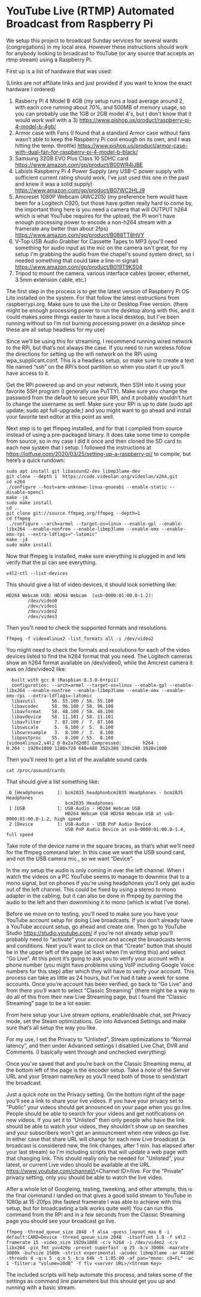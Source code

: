 # YouTube Live (RTMP) Automated Broadcast from Raspberry Pi

We setup this project to broadcast Sunday services for several wards (congregations) in my local area. However these instructions should work for anybody looking to broadcast to YouTube (or any source that accepts an rtmp stream) using a Raspberry Pi.

First up is a list of hardware that was used:

(Llinks are not affiliate links and just provided if you want to know the exact hardware I ordered)
1) Rasberry Pi 4 Model B 4GB (my setup runs a load average around 2, with each core running about 70%, and 500MB of memory usage, so you can probably use the 1GB or 2GB model 4's, but I don't know that it would work well with a 3) https://www.pishop.us/product/raspberry-pi-4-model-b-4gb/
2) Armor case with Fans (I found that a standard Armor case without fans wasn’t able to keep the Raspberry Pi cool enough on its own, and I was hitting the temp. throttle) https://www.pishop.us/product/armor-case-with-dual-fan-for-raspberry-pi-4-model-b-black/
3) Samsung 32GB EVO Plus Class 10 SDHC card https://www.amazon.com/gp/product/B00WR4IJBE
4) Labists Raspberry Pi 4 Power Supply (any USB-C power supply with sufficient current rating should work, I’ve just used this one in the past and knew it was a solid supply) https://www.amazon.com/gp/product/B07WC2HLJ9
5) Amcreset 1080P Webcam (AWC205) (my preference here would have been for a Logitech C920, but those have gotten really hard to come by, the important thing here is you need a camera that will OUTPUT h264 which is what YouTube requires for the upload, the Pi won't have enough processing power to encode a non-h264 stream with a framerate any better than about 2fps) https://www.amazon.com/gp/product/B088TT8HVY
6) V-Top USB Audio Grabber for Cassette Tapes to MP3 (you'll need something for audio input as the mic on the camera isn't great, for my setup I'm grabbing the audio from the chapel's sound system direct, so I needed something that could take a line-in signal) https://www.amazon.com/gp/product/B019T9KS04
7) Tripod to mount the camera, various interface cables (power, ethernet, 3.5mm extension cable, etc.)

The first step in the process is to get the latest version of Raspberry Pi OS Lite installed on the system. For that follow the latest instructions from raspberrypi.org. Make sure to use the Lite or Desktop Free version. (there might be enough processing power to run the desktop along with this, and it could makes some things easier to have a local desktop, but I’ve been running without so I’m not burning processing power on a desktop since these are all setup headless for my use)

Since we’ll be using this for streaming, I recommend running wired network to the RPi, but that’s not always the case. If you need to run wireless follow the directions for setting up the wifi network on the RPi using wpa_supplicant.conf. This is a headless setup, so make sure to create a text file named “ssh” on the RPi’s boot partition so when you start it up you’ll have access to it.

Get the RPi powered up and on your network, then SSH into it using your favorite SSH program (I generally use PuTTY). Make sure you change the password from the default to secure your RPi, and it probably wouldn’t hurt to change the username as well. Make sure your RPi is up to date (sudo apt update; sudo apt full-upgrade;) and you might want to go ahead and install your favorite text editor at this point as well.

Next step is to get ffmpeg installed, and for that I compiled from source instead of using a pre-packaged binary. It does take some time to compile from source, so in my case I did it once and then cloned the SD card to each new system that I setup. I followed the instructions at https://iotfuse.com/2020/03/25/setting-up-a-raspberry-pi/ to compile, but here’s a quick rundown:

```
sudo apt install git libasound2-dev libmp3lame-dev
git clone --depth 1  https://code.videolan.org/videolan/x264.git
cd x264
./configure --host=arm-unknown-linux-gnueabi --enable-static --disable-opencl
make -j4
sudo make install
cd ..
git clone git://source.ffmpeg.org/ffmpeg --depth=1
cd ffmpeg
 ./configure --arch=armel --target-os=linux --enable-gpl --enable-libx264 --enable-nonfree --enable-libmp3lame --enable-omx --enable-omx-rpi --extra-ldflags="-latomic"
make -j4
sudo make install
```

Now that ffmpeg is installed, make sure everything is plugged in and lets verify that the pi can see everything.

```
v4l2-ctl --list-devices
```

This should give a list of video devices, it should look something like:

```
HD264 Webcam USB: HD264 Webcam  (usb-0000:01:00.0-1.2):
        /dev/video0
        /dev/video1
        /dev/video2
        /dev/video3
```

Then you’ll need to check the supported formats and resolutions.

```
ffmpeg -f video4linux2 -list_formats all -i /dev/video2
```

You might need to check the formats and resolutions for each of the video devices listed to find the h264 format that you need. The Logitech cameras show an h264 format available on /dev/video0, while the Amcrest camera it was on /dev/video2 like:

```
  built with gcc 8 (Raspbian 8.3.0-6+rpi1)
  configuration: --arch=armel --target-os=linux --enable-gpl --enable-libx264 --enable-nonfree --enable-libmp3lame --enable-omx --enable-omx-rpi --extra-ldflags=-latomic
  libavutil      56. 55.100 / 56. 55.100
  libavcodec     58. 96.100 / 58. 96.100
  libavformat    58. 48.100 / 58. 48.100
  libavdevice    58. 11.101 / 58. 11.101
  libavfilter     7. 87.100 /  7. 87.100
  libswscale      5.  8.100 /  5.  8.100
  libswresample   3.  8.100 /  3.  8.100
  libpostproc    55.  8.100 / 55.  8.100
[video4linux2,v4l2 @ 0x2a7d2d0] Compressed:        h264 :                H.264 : 1920x1080 1280x720 640x480 352x288 320x240 1920x1080
```

Then you’ll need to get a list of the available sound cards

```
cat /proc/asound/cards
```

That should give a list something like:

```
 0 [Headphones     ]: bcm2835_headphonbcm2835 Headphones - bcm2835 Headphones
                      bcm2835 Headphones
 1 [USB            ]: USB-Audio - HD264 Webcam USB
                      HD264 Webcam USB HD264 Webcam USB at usb-0000:01:00.0-1.2, high speed
 2 [Device         ]: USB-Audio - USB PnP Audio Device
                      USB PnP Audio Device at usb-0000:01:00.0-1.4, full speed
```

Take note of the device name in the square braces, as that’s what we’ll need for the ffmpeg command later. In this case we want the USB sound card, and not the USB camera mic., so we want “Device”.

In the my setup the audio is only coming in over the left channel. When I watch the videos on a PC YouTube seems to manage to downmix that to a mono signal, but on phones if you're using headphones you'll only get audio out of the left channel. This could be fixed by using a stereo to mono adapter in the cabling, but it can also be done in ffmpeg by panning the audio to the left and then downmixing it to mono (which is what I've done).

Before we move on to testing, you’ll need to make sure you have your YouTube account setup for doing Live broadcasts. If you don’t already have a YouTube account setup, go ahead and create one. Then go to YouTube Studio https://studio.youtube.com/ if you’re not already setup you’ll probably need to “activate” your account and accept the broadcasts terms and conditions. Next you’ll want to click on that “Create” button that should be in the upper left of the page (at least when I’m writing this) and select “Go Live”. At this point it’s going to ask you to verify your account with a phone number (you might have problems using VoIP including Google Voice numbers for this step) after which they will have to verify your account. This process can take as little as 24 hours, but I’ve had it take a week for some accounts. Once you’re account has been verified, go back to “Go Live” and from there you’ll want to select “Classic Streaming” (there might be a way to do all of this from their new Live Streaming page, but I found the “Classic Streaming” page to be a lot easier.

From here setup your Live stream options, enable/disable chat, set Privacy mode, set the Steam optimizations. Go into Advanced Settings and make sure that’s all setup the way you like.

For my use, I set the Privacy to “Unlisted”, Stream optimizations to “Normal latency”, and then under Advanced settings I disabled Live Chat, DVR and Comments. (I basically went through and unchecked everything)

Once you’ve saved that and you’re back on the Classic Streaming menu, at the bottom left of the page is the encoder setup. Take a note of the Server URL and your Stream name/key as you’ll need both of those to send/start the broadcast.

Just a quick note on the Privacy setting. On the bottom right of the page you’ll see a link to share your live videos. If you have your privacy set to “Public” your videos should get announced on your page when you go live. People should be able to search for your videos and get notifications on new videos. If you set it to “Unlisted” then only people who have the link should be able to watch your videos, they shouldn't show up on searches and your subscribers won't get an announcment when new videos go live. In either case that share URL will change for each new Live broadcast (a broadcast is considered new, the link changes, after 1 min. has elapsed after your last stream) so I'm including scripts that will update a web page with that changing link. This should really only be needed for "Unlisted", your latest, or current Live video should be available at the URL https://www.youtube.com/channel/\<Channel ID\>/live. For the "Private" privacy setting, only you should be able to watch the live video.

After a whole lot of Googleing, testing, tweeking, and other attempts, this is the final command I landed on that gives a good solid stream to YouTube in 1080p at 15-20fps (the fastest framerate I was able to achieve with this setup, but for broadcasting a talk works quite well) You can run this command from the RPi and in a few seconds from the Classic Streaming page you should see your broadcast go live.

```
ffmpeg -thread_queue_size 2048 -f alsa -guess_layout_max 0 -i default:CARD=Device -thread_queue_size 2048  -itsoffset 1.8 -f v4l2 -framerate 15 -video_size 1920x1080 -c:v h264 -i /dev/video2 -c:v libx264 -pix_fmt yuv420p -preset superfast -g 25 -b:v 3000k -maxrate 3000k -bufsize 1500k -strict experimental -acodec libmp3lame -ar 44100 -threads 4 -q:v 5 -q:a 5 -b:a 64k -t 1:05:00 -af pan="mono: c0=FL" -ac 1 -filter:a "volume=20dB" -f flv <server URL>/<Stream Key>
```

The included scripts will help automate this process, and takes some of the settings as command line parameters but this should get you up and running with a basic stream.
